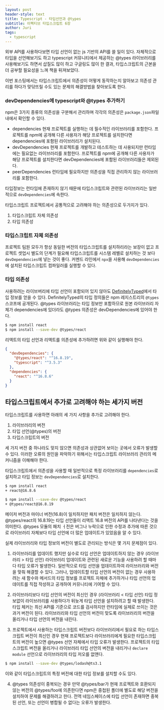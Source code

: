 ```yaml
---
layout: post
header-style: text
title: Typescript - 타입선언과 @types
subtitle: 이펙티브 타입스크립트 6장
author: Juri
tags:
  - typescript
---
```


외부 API를 사용하다보면 타입 선언이 없는 js 기반의 API를 쓸 일이 있다. 자체적으로 타입을 선언해보기도 하고 typescript 커뮤니티에서 제공하는 @types 라이브러리를 사용해보기도 하면서 삽질도 많이 하고 구글링도 많이 한 결과, 타입스크립트의 근본을 더 공부할 필요성을 느껴 책을 뒤져보았다.

이번 포스팅에서는 타입스크립트에서 의존성이 어떻게 동작하는지 알아보고 의존성 관리를 하다가 맞닦뜨릴 수도 있는 문제의 해결방법을 찾아보도록 한다.

### devDependencies에 typescript와 @types 추가하기

npm은 3가지 종류의 의존성을 구분해서 관리하며 각각의 의존성은 `package.json`파일 내에서 확인할 수 있다.

- dependencies
  현재 프로젝트를 실행하는 데 필수적인 라이브러리를 포함한다. 프로젝트를 npm에 공개해 다른 사용자가 해당 프로젝트를 설치한다면 dependencies에 포함된 라이브러리가 설치된다.
- devDependencies
  현재 프로젝트를 개발하고 테스트하는 데 사용되지만 런타임에는 필요없는 라이브러리를 포함한다. 프로젝트를 npm에 공개해 다른 사용자가 해당 프로젝트를 설치한다면 devDependencies에 포함된 라이브러리들은 제외된다.
- peerDependencies
  런타임에 필요하지만 의존성을 직접 관리하지 않는 라이브러리를 포함한다.

타입정보는 런타임에 존재하지 않기 때문에 타입스크립트와 관련된 라이브러리는 일반적으로 `devDependencies`에 속한다.

타입스크립트 프로젝트에서 공통적으로 고려해야 하는 의존성으로 두가지가 있다.

1. 타입스크립트 자체 의존성
2. 타입 의존성

### 타입스크립트 자체 의존성

프로젝트 팀원 모두가 항상 동일한 버전의 타입스크립트를 설치하리라는 보장이 없고 프로젝트 셋업시 별도의 단계가 필요해 타입스크립트를 시스템 레벨로 설치하는 것 보다 `devDependencies`에 넣는 것이 좋다. 커멘드 라인에서 `npx`을 사용해 `devDependencies`에 설치된 타입스크립트 컴파일러를 실행할 수 있다.

### 타입 의존성

사용하려는 라이브버리에 타입 선언이 포함되어 있지 않아도 [DefinitelyTyped](https://github.com/DefinitelyTyped)에서 타입 정보를 얻을 수 있다. DefinitelyTyped의 타입 정의들은 npm 레지스트리의 `@types` 스코프에 공개된다. @types 라이브러리는 타입 정보만 포함하므로 원본 라이브러리 자체가 dependencies에 있더라도 @types 의존성은 devDependencies에 있어야 한다.

```bash
$ npm install react
$ npm install --save-dev @types/react
```

리액트의 타입 선언과 리액트를 의존성에 추가하려면 위와 같이 실행해야 한다.

```json
{
  "devDependencies": {
    "@types/react": "^16.8.19",
    "typescript": "^3.5.3"
  },
  "dependencies": {
    "react": "^16.8.6"
  }
}
```

## 타입스크립트에서 추가로 고려해야 하는 세가지 버전

타입스크립트를 사용하면 아래의 세 가지 사항을 추가로 고려해야 한다.

1. 라이브러리의 버전
2. 타입 선언(@types)의 버전
3. 타입스크립트의 버전

세 가지 버전 중 하나라도 맞지 않으면 의존성과 상관없어 보이는 곳에서 오류가 발생할 수 있다. 이러한 오류의 원인을 파악하기 위해서는 타입스크립트 라이브러리 관리의 메커니즘을 이해해야 한다.

타입스크립트에서 의존성을 사용할 때 일반적으로 특정 라이브러리를 `dependencies`로 설치하고 타입 정보는 `devDependencies`로 설치한다.

```bash
$ npm install react
+ react@16.8.6

$ npm install --save-dev @types/react
+ @types/react@16.8.19
```

메이저 버전과 마이너 버전(16.8)이 일치하지만 패치 버전은 일치하지 않는다. @types/react의 16.8.19는 타입 선언들이 리액트 16.8 버전의 API를 나타낸다는 것을 의미한다. @types 모듈의 패치 ㅓ전은 버그나 누락으로 인한 수정과 추가에 따른 것으로 라이브러리 자체보다 타입 선언에 더 많은 업데이트가 있었음을 알 수 있다.

실제 라이브러리와 타입 정보의 버전이 별도로 관리되는 방식은 몇 가지 문제점이 있다.

1. 라이브러리를 업데이트 했지만 실수로 타입 선언은 업데이트하지 않는 경우 (라이브러리 > 타입 선언)
   라이브러리 업데이트와 관련된 새로운 기능을 사용하려 할 때마다 타입 오류가 발생한다. 일반적으로 타입 선언을 업데이트하여 라이브러리와 버전을 맞춰 해결할 수 있다. 그러나, 업데이트할 타입 선언의 버전이 없는 경우 사용하려는 새 함수와 메서드의 타입 정보를 프로젝트 자체에 추가하거나 타입 선언의 업데이트를 직접 작성하고 공개하여 커뮤니티에 기여할 수 있다.

2. 라이브러리보다 타입 선언의 버전이 최신인 경우 (라이브러리 < 타입 선언)
   타입 정보없이 라이브러리를 사용하다가 뒤늦게 타입 선언을 설치하려고 할 때 발생한다. 타입 체커는 최신 API를 기준으로 코드를 검사하지만 런타임에 실제로 쓰이는 것은 과거 버전이 된다. 라이브러리와 타입 선언의 버전이 맞도록 라이브러리의 버전을 올리거나 타입 선언의 버전을 내린다.

3. 프로젝트에서 사용하는 타입스크립트 버전보다 라이브러리에서 필요로 하는 타입스크립트 버전이 최신인 경우
   현재 프로젝트보다 라이브러리에게 필요한 타입스크립트의 버전이 높으면 @types 선언 자체에서 타입 오류가 발생한다. 프로젝트의 타입스크립트 버전을 올리거나 라이브러리 타입 선언의 버전을 내리거나 `declare module` 선언으로 라이브러리의 타입 저오를 없앤다.

```bash
$ npm install --save-dev @types/lodash@ts3.1
```

이와 같이 타입스크립트의 특정 버전에 대한 타입 정보를 설치할 수도 있다.

4. @types 의존성이 중복되는 경우
   만약 @types/bar가 현재 프로젝트와 호환되지 않는 버전의 @types/foo에 의존한다면 npm은 중첩된 폴더에 별도로 해당 버전을 설치하여 문제를 해결하려고 한다.
   전역 네임스페이스에 타입 선언이 존재하면 중복된 선언, 또는 선언이 병합될 수 없다는 오류가 발생한다.
